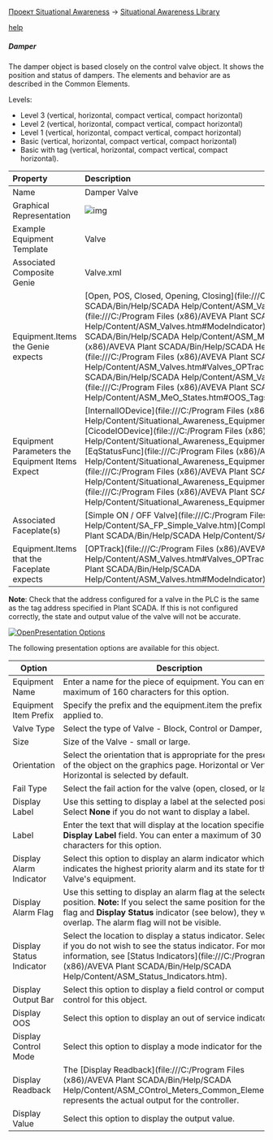 [Проект Situational Awareness](../README.md) -> [Situational Awareness Library](readme.md)



[help](file:///C:/Program%20Files%20(x86)/AVEVA%20Plant%20SCADA/Bin/Help/SCADA%20Help/Content/ASM_Damper.htm)

##### Damper

The damper object is based closely on the  control valve object. It shows the position and status of dampers. The  elements and behavior are as described in the Common Elements.

Levels:

- Level 3 (vertical, horizontal, compact vertical, compact horizontal)
- Level 2 (vertical, horizontal, compact vertical, compact horizontal)
- Level 1 (vertical, horizontal, compact vertical, compact horizontal)
- Basic (vertical, horizontal, compact vertical, compact horizontal)
- Basic with tag (vertical, horizontal, compact vertical, compact horizontal).           

| Property                                        | Description                                                  |
| :---------------------------------------------- | :----------------------------------------------------------- |
| Name                                            | Damper Valve                                                 |
| Graphical Representation                        | ![img](G:\san\AKIT\ДИСЦИП\ЛМІ\GitVer\citect\sa2020\salib\media\damper_valve.png) |
| Example Equipment Template                      | Valve                                                        |
| Associated Composite Genie                      | Valve.xml                                                    |
| Equipment.Items the Genie expects               | [Open, POS, Closed, Opening, Closing](file:///C:/Program Files (x86)/AVEVA Plant SCADA/Bin/Help/SCADA Help/Content/ASM_Valves.htm#Valves_Control)[CtrlMode, CtrlModeDef](file:///C:/Program Files (x86)/AVEVA Plant SCADA/Bin/Help/SCADA Help/Content/ASM_Valves.htm#ModeIndicator)[RunStatus](file:///C:/Program Files (x86)/AVEVA Plant SCADA/Bin/Help/SCADA Help/Content/ASM_MeO_States.htm#OOS_Tags)[OP ](file:///C:/Program Files (x86)/AVEVA Plant SCADA/Bin/Help/SCADA Help/Content/ASM_Valves.htm#Valves_OP)[OPTrack](file:///C:/Program Files (x86)/AVEVA Plant SCADA/Bin/Help/SCADA Help/Content/ASM_Valves.htm#Valves_OPTrack)[FB](file:///C:/Program Files (x86)/AVEVA Plant SCADA/Bin/Help/SCADA Help/Content/ASM_Valves.htm#Valves_Readback)[OOS, OOSDisable](file:///C:/Program Files (x86)/AVEVA Plant SCADA/Bin/Help/SCADA Help/Content/ASM_MeO_States.htm#OOS_Tags)OpenCmdCloseCmdStopCmdAutoCmdManCmdStopped |
| Equipment Parameters the Equipment Items Expect | [InternalIODevice](file:///C:/Program Files (x86)/AVEVA Plant SCADA/Bin/Help/SCADA Help/Content/Situational_Awareness_Equipment_Parameters.htm#Param_InternalIODevice)[CicodeIODevice](file:///C:/Program Files (x86)/AVEVA Plant SCADA/Bin/Help/SCADA Help/Content/Situational_Awareness_Equipment_Parameters.htm#Param_CicodeIODevice)[EqStatusFunc](file:///C:/Program Files (x86)/AVEVA Plant SCADA/Bin/Help/SCADA Help/Content/Situational_Awareness_Equipment_Parameters.htm#Param_EqStatusFunc)[CtrlMode](file:///C:/Program Files (x86)/AVEVA Plant SCADA/Bin/Help/SCADA Help/Content/Situational_Awareness_Equipment_Parameters.htm#Param_CtrlMode)[Range](file:///C:/Program Files (x86)/AVEVA Plant SCADA/Bin/Help/SCADA Help/Content/Situational_Awareness_Equipment_Parameters.htm#Param_Range) |
| Associated Faceplate(s)                         | [Simple ON / OFF Valve](file:///C:/Program Files (x86)/AVEVA Plant SCADA/Bin/Help/SCADA Help/Content/SA_FP_Simple_Valve.htm)[Complex ON / OFF Valve](file:///C:/Program Files (x86)/AVEVA Plant SCADA/Bin/Help/SCADA Help/Content/SA_FP_Complex_Valve.htm) |
| Equipment.Items that the Faceplate expects      | [OPTrack](file:///C:/Program Files (x86)/AVEVA Plant SCADA/Bin/Help/SCADA Help/Content/ASM_Valves.htm#Valves_OPTrack)[CtrlModeDef](file:///C:/Program Files (x86)/AVEVA Plant SCADA/Bin/Help/SCADA Help/Content/ASM_Valves.htm#ModeIndicator)OpenCmdCloseCmdStopCmdAutoCmdManCmdStopped |

**Note**: Check that the address configured for a valve in the PLC is the same as the tag address specified in Plant SCADA. If this is not configured correctly, the state and output value of the valve will not be accurate.

[![Open](file:///C:/Program%20Files%20(x86)/AVEVA%20Plant%20SCADA/Bin/Help/SCADA%20Help/Skins/Default/Stylesheets/Images/transparent.gif)Presentation Options](javascript:void(0))

The following presentation options are available for this object.

| Option                   | Description                                                  |
| ------------------------ | ------------------------------------------------------------ |
| Equipment Name           | Enter a name for the piece of equipment. You can enter a maximum of 160 characters for this option. |
| Equipment Item Prefix    | Specify the prefix and the equipment.item the prefix will be applied to. |
| Valve Type               | Select the type of Valve - Block, Control or Damper, Hand.   |
| Size                     | Size of the Valve - small or large.                          |
| Orientation              | Select 	 the  orientation that is appropriate for the presentation of the object on  the graphics page. Horizontal or Vertical. Horizontal is selected by  default. |
| Fail Type                | Select the fail action for the valve (open, closed, or last). |
| Display Label            | Use this setting to display a label at the selected position. Select **None** if you do not want to display a label. |
| Label                    | Enter the text that will display at the location specified in **Display Label** field. You can enter a maximum of 30 characters for this option. |
| Display Alarm Indicator  | Select this  option to display an alarm indicator which indicates the highest  priority alarm and its state for this Valve's equipment. |
| Display Alarm Flag       | Use this setting to display an alarm flag at the selected position. **Note:** If you select the same position for the alarm flag and **Display Status** indicator (see below), they will overlap. The alarm flag will not be visible. |
| Display Status Indicator | Select the  location to display a status indicator. Select None if you do not wish  to see the status indicator. For more information, see [Status Indicators](file:///C:/Program Files (x86)/AVEVA Plant SCADA/Bin/Help/SCADA Help/Content/ASM_Status_Indicators.htm). |
| Display Output Bar       | Select this option to display a field control or computer control for this object. |
| Display OOS              | Select this option to display an out of service indicator.   |
| Display Control Mode     | Select this option to display a mode indicator for the object. |
| Display Readback         | The [Display Readback](file:///C:/Program Files (x86)/AVEVA Plant SCADA/Bin/Help/SCADA Help/Content/ASM_COntrol_Meters_Common_Elements.htm) represents the actual output for the controller. |
| Display Value            | Select this option to display the output value.              |